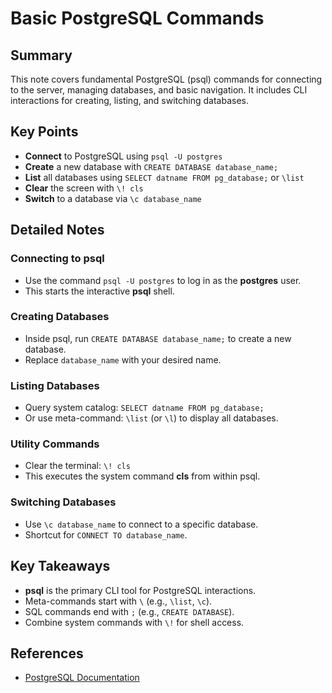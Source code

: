 # Basic PostgreSQL Commands

## Summary
This note covers fundamental PostgreSQL (psql) commands for connecting to the server, managing databases, and basic navigation. It includes CLI interactions for creating, listing, and switching databases.

## Key Points
- **Connect** to PostgreSQL using `psql -U postgres`
- **Create** a new database with `CREATE DATABASE database_name;`
- **List** all databases using `SELECT datname FROM pg_database;` or `\list`
- **Clear** the screen with `\! cls`
- **Switch** to a database via `\c database_name`

## Detailed Notes

### Connecting to psql
- Use the command `psql -U postgres` to log in as the **postgres** user.
- This starts the interactive **psql** shell.

### Creating Databases
- Inside psql, run `CREATE DATABASE database_name;` to create a new database.
- Replace `database_name` with your desired name.

### Listing Databases
- Query system catalog: `SELECT datname FROM pg_database;`
- Or use meta-command: `\list` (or `\l`) to display all databases.

### Utility Commands
- Clear the terminal: `\! cls`
- This executes the system command **cls** from within psql.

### Switching Databases
- Use `\c database_name` to connect to a specific database.
- Shortcut for `CONNECT TO database_name`.

## Key Takeaways
- **psql** is the primary CLI tool for PostgreSQL interactions.
- Meta-commands start with `\` (e.g., `\list`, `\c`).
- SQL commands end with `;` (e.g., `CREATE DATABASE`).
- Combine system commands with `\!` for shell access.

## References
- [PostgreSQL Documentation](https://www.postgresql.org/docs/current/app-psql.html)
